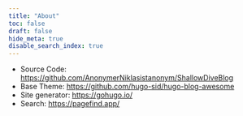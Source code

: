 ```yaml
---
title: "About"
toc: false
draft: false
hide_meta: true
disable_search_index: true
---
```


- Source Code: https://github.com/AnonymerNiklasistanonym/ShallowDiveBlog
- Base Theme: https://github.com/hugo-sid/hugo-blog-awesome
- Site generator: https://gohugo.io/
- Search: https://pagefind.app/
